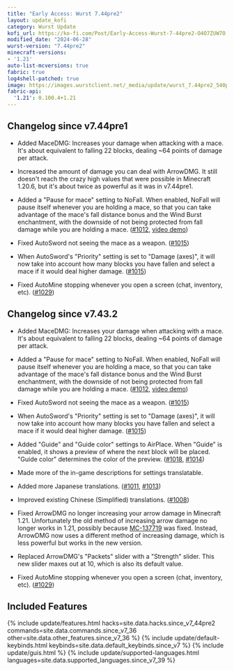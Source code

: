 ```yaml
---
title: "Early Access: Wurst 7.44pre2"
layout: update_kofi
category: Wurst Update
kofi_url: https://ko-fi.com/Post/Early-Access-Wurst-7-44pre2-O4O7ZUW7O
modified_date: "2024-06-28"
wurst-version: "7.44pre2"
minecraft-versions:
- '1.21'
auto-list-mcversions: true
fabric: true
log4shell-patched: true
image: https://images.wurstclient.net/_media/update/wurst_7.44pre2_540p.webp
fabric-api:
  '1.21': 0.100.4+1.21
---
```

## Changelog since v7.44pre1

- Added MaceDMG: Increases your damage when attacking with a mace. It's about equivalent to falling 22 blocks, dealing ~64 points of damage per attack.

- Increased the amount of damage you can deal with ArrowDMG. It still doesn't reach the crazy high values that were possible in Minecraft 1.20.6, but it's about twice as powerful as it was in v7.44pre1.

- Added a "Pause for mace" setting to NoFall. When enabled, NoFall will pause itself whenever you are holding a mace, so that you can take advantage of the mace's fall distance bonus and the Wind Burst enchantment, with the downside of not being protected from fall damage while you are holding a mace. ([#1012](https://github.com/Wurst-Imperium/Wurst7/issues/1012), [video demo](https://youtu.be/SoEpumdz4qw))

- Fixed AutoSword not seeing the mace as a weapon. ([#1015](https://github.com/Wurst-Imperium/Wurst7/pull/1015))

- When AutoSword's "Priority" setting is set to "Damage (axes)", it will now take into account how many blocks you have fallen and select a mace if it would deal higher damage. ([#1015](https://github.com/Wurst-Imperium/Wurst7/pull/1015))

- Fixed AutoMine stopping whenever you open a screen (chat, inventory, etc). ([#1029](https://github.com/Wurst-Imperium/Wurst7/issues/1029))

## Changelog since v7.43.2

- Added MaceDMG: Increases your damage when attacking with a mace. It's about equivalent to falling 22 blocks, dealing ~64 points of damage per attack.

- Added a "Pause for mace" setting to NoFall. When enabled, NoFall will pause itself whenever you are holding a mace, so that you can take advantage of the mace's fall distance bonus and the Wind Burst enchantment, with the downside of not being protected from fall damage while you are holding a mace. ([#1012](https://github.com/Wurst-Imperium/Wurst7/issues/1012), [video demo](https://youtu.be/SoEpumdz4qw))

- Fixed AutoSword not seeing the mace as a weapon. ([#1015](https://github.com/Wurst-Imperium/Wurst7/pull/1015))

- When AutoSword's "Priority" setting is set to "Damage (axes)", it will now take into account how many blocks you have fallen and select a mace if it would deal higher damage. ([#1015](https://github.com/Wurst-Imperium/Wurst7/pull/1015))

- Added "Guide" and "Guide color" settings to AirPlace. When "Guide" is enabled, it shows a preview of where the next block will be placed. "Guide color" determines the color of the preview. ([#1018](https://github.com/Wurst-Imperium/Wurst7/pull/1018), [#1014](https://github.com/Wurst-Imperium/Wurst7/issues/1014))

- Made more of the in-game descriptions for settings translatable.

- Added more Japanese translations. ([#1011](https://github.com/Wurst-Imperium/Wurst7/pull/1011), [#1013](https://github.com/Wurst-Imperium/Wurst7/pull/1013))

- Improved existing Chinese (Simplified) translations. ([#1008](https://github.com/Wurst-Imperium/Wurst7/pull/1008))

- Fixed ArrowDMG no longer increasing your arrow damage in Minecraft 1.21. Unfortunately the old method of increasing arrow damage no longer works in 1.21, possibly because [MC-137719](https://bugs.mojang.com/browse/MC-137719) was fixed. Instead, ArrowDMG now uses a different method of increasing damage, which is less powerful but works in the new version.

- Replaced ArrowDMG's "Packets" slider with a "Strength" slider. This new slider maxes out at 10, which is also its default value.

- Fixed AutoMine stopping whenever you open a screen (chat, inventory, etc). ([#1029](https://github.com/Wurst-Imperium/Wurst7/issues/1029))

## Included Features

{% include update/features.html hacks=site.data.hacks.since_v7_44pre2 commands=site.data.commands.since_v7_36 other=site.data.other_features.since_v7_36 %}
{% include update/default-keybinds.html keybinds=site.data.default_keybinds.since_v7 %}
{% include update/guis.html %}
{% include update/supported-languages.html languages=site.data.supported_languages.since_v7_39 %}
